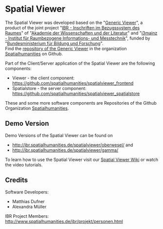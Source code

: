 # Spatial Viewer

The Spatial Viewer was developed based on the "[Generic Viewer](http://oberwesel.spatialhumanities.de/viewer/)", a product of the joint project "[IBR - Inschriften im Bezugssystem des Raumes](http://www.spatialhumanities.de/ibr/)" of "[Akademie der Wissenschaften und der Literatur](http://www.adwmainz.de/)" and "[i3mainz - Institut für Raumbezogene Informations- und Messtechnik](http://i3mainz.de/)", funded by "[Bundesministerium für Bildung und Forschung](https://www.bmbf.de/)".  
Find the [repository of the Generic Viewer](https://github.com/spatialhumanities/genericviewer) in the organization [Spatialhumanities](https://github.com/spatialhumanities) on Github.  

Part of the Client/Server application of the Spatial Viewer are the following components:
* Viewer - the client component: https://github.com/spatialhumanities/spatialviewer_frontend
* Spatialstore - the server component: https://github.com/spatialhumanities/spatialviewer_spatialstore

These and some more software components are Repositories of the Github Organization [Spatialhumanities](https://github.com/spatialhumanities).

## Demo Version
Demo Versions of the Spatial Viewer can be found on
* http://ibr.spatialhumanities.de/spatialviewer/oberwesel/ and
* http://ibr.spatialhumanities.de/spatialviewer/gamma/  

To learn how to use the Spatial Viewer visit our [Spatial Viewer Wiki](../../wiki) or watch the video tutorials.

## Credits  
Software Developers:
* Matthias Dufner
* Alexandra Müller

IBR Project Members:
http://www.spatialhumanities.de/ibr/projekt/personen.html
